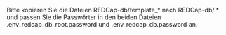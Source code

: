 Bitte kopieren Sie die Dateien REDCap-db/template_* nach REDCap-db/.* und passen Sie die Passwörter in den beiden Dateien .env_redcap_db_root.password und .env_redcap_db.password an.